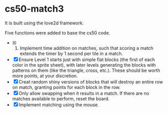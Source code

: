 # cs50-match3

It is built using the love2d framework.

Five functions were added to base the cs50 code.

- [x]   1. Implement time addition on matches, such that scoring a match extends the timer by 1 second per tile in a match.
- [x]  Ensure Level 1 starts just with simple flat blocks (the first of each color in the sprite sheet), with later levels generating the blocks with patterns on them (like the triangle, cross, etc.).
   These should be worth more points, at your discretion.
- [x]  Creat random shiny versions of blocks that will destroy an entire row on match, granting points for each block in the row.
- [x]  Only allow swapping when it results in a match. If there are no matches available to perform, reset the board.
- [x]  Implement matching using the mouse.
